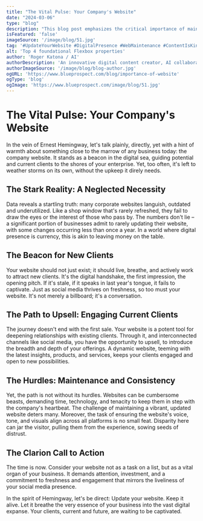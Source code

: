 ```yaml
---
title: "The Vital Pulse: Your Company's Website"
date: "2024-03-06"
type: "blog"
description: "This blog post emphasizes the critical importance of maintaining and regularly updating a company's website. It underscores the site as a dynamic tool for attracting new clients and engaging current ones, highlighting common pitfalls such as outdated content and inconsistent design that can alienate visitors and erode trust."
isFeatured: 'false'
imageSource: '/image/blog/51.jpg'
tag: '#UpdateYourWebsite #DigitalPresence #WebMaintenance #ContentIsKing'
alt: 'Top 4 foundational Flexbox properties'
author: 'Roger Katona / AI'
authorDescription: 'An innovative digital content creator, AI collaborator with a passion for storytelling.'
authorImageSource: '/image/blog/blog-author.jpg'
ogURL: 'https://www.blueprospect.com/blog/importance-of-website'
ogType: 'blog'
ogImage: 'https://www.blueprospect.com/image/blog/51.jpg'
---
```



# The Vital Pulse: Your Company's Website

In the vein of Ernest Hemingway, let's talk plainly, directly, yet with a hint of warmth about something close to the marrow of any business today: the company website. It stands as a beacon in the digital sea, guiding potential and current clients to the shores of your enterprise. Yet, too often, it's left to weather storms on its own, without the upkeep it direly needs.

## The Stark Reality: A Neglected Necessity

Data reveals a startling truth: many corporate websites languish, outdated and underutilized. Like a shop window that's rarely refreshed, they fail to draw the eyes or the interest of those who pass by. The numbers don't lie – a significant portion of businesses admit to rarely updating their website, with some changes occurring less than once a year. In a world where digital presence is currency, this is akin to leaving money on the table.

## The Beacon for New Clients

Your website should not just exist; it should live, breathe, and actively work to attract new clients. It's the digital handshake, the first impression, the opening pitch. If it's stale, if it speaks in last year's tongue, it fails to captivate. Just as social media thrives on freshness, so too must your website. It's not merely a billboard; it's a conversation.

## The Path to Upsell: Engaging Current Clients

The journey doesn't end with the first sale. Your website is a potent tool for deepening relationships with existing clients. Through it, and interconnected channels like social media, you have the opportunity to upsell, to introduce the breadth and depth of your offerings. A dynamic website, teeming with the latest insights, products, and services, keeps your clients engaged and open to new possibilities.

## The Hurdles: Maintenance and Consistency

Yet, the path is not without its hurdles. Websites can be cumbersome beasts, demanding time, technology, and tenacity to keep them in step with the company's heartbeat. The challenge of maintaining a vibrant, updated website deters many. Moreover, the task of ensuring the website's voice, tone, and visuals align across all platforms is no small feat. Disparity here can jar the visitor, pulling them from the experience, sowing seeds of distrust.

## The Clarion Call to Action

The time is now. Consider your website not as a task on a list, but as a vital organ of your business. It demands attention, investment, and a commitment to freshness and engagement that mirrors the liveliness of your social media presence.

In the spirit of Hemingway, let's be direct: Update your website. Keep it alive. Let it breathe the very essence of your business into the vast digital expanse. Your clients, current and future, are waiting to be captivated.

